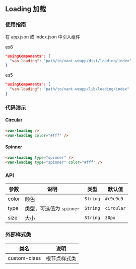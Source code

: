 ## Loading 加载

### 使用指南

在 app.json 或 index.json 中引入组件

es6
```json
"usingComponents": {
  "van-loading": "path/to/vant-weapp/dist/loading/index"
}
```

es5
```json
"usingComponents": {
  "van-loading": "path/to/vant-weapp/lib/loading/index"
}
```

### 代码演示

#### Circular

```html
<van-loading />
<van-loading color="#fff" />
```

#### Spinner

```html
<van-loading type="spinner" />
<van-loading type="spinner" color="#fff" />
```

### API

| 参数 | 说明 | 类型 | 默认值 |
|-----------|-----------|-----------|-------------|
| color | 颜色 | `String` | `#c9c9c9` |
| type | 类型，可选值为 `spinner` | `String` | `circular` |
| size | 大小 | `String` | `30px` |

### 外部样式类

| 类名 | 说明 |
|-----------|-----------|
| custom-class | 根节点样式类 |
